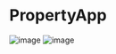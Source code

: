 # PropertyApp
![image](https://github.com/FarahRushdy/RealEstateApp/assets/35894684/0ddbf3dd-8a07-441f-9161-58b7509dd405) ![image](https://github.com/FarahRushdy/RealEstateApp/assets/35894684/574ce915-91b8-40db-8dbd-9d13406f3c6d)
